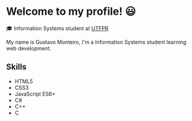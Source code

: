 # Welcome to my profile! 😃

🎓 Information Systems student at [UTFPR](https://portal.utfpr.edu.br/english)

My name is Gustavo Monteiro, I'm a Information Systems student learning web development.

## Skills

 - HTML5
 - CSS3
 - JavaScript ES6+
 - C#
 - C++
 - C
